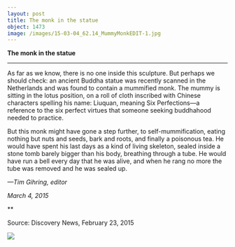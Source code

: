 ```yaml
---
layout: post
title: The monk in the statue
object: 1473
image: /images/15-03-04_62.14_MummyMonkEDIT-1.jpg
---
```

**The monk in the statue**

****

As far as we know, there is no one inside this sculpture. But perhaps we should check: an ancient Buddha statue was recently scanned in the Netherlands and was found to contain a mummified monk. The mummy is sitting in the lotus position, on a roll of cloth inscribed with Chinese characters spelling his name: Liuquan, meaning Six Perfections—a reference to the six perfect virtues that someone seeking buddhahood needed to practice. 

But this monk might have gone a step further, to self-mummification, eating nothing but nuts and seeds, bark and roots, and finally a poisonous tea. He would have spent his last days as a kind of living skeleton, sealed inside a stone tomb barely bigger than his body, breathing through a tube. He would have run a bell every day that he was alive, and when he rang no more the tube was removed and he was sealed up.

*—Tim Gihring, editor*

*March 4, 2015*

**

Source: Discovery News, February 23, 2015

![]({{siteurl.base}}/images/15-03-04_62.14_MummyMonkEDIT-1.jpg)
